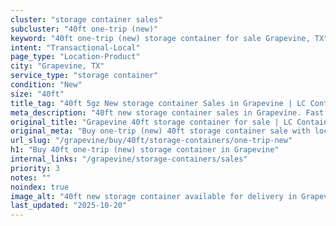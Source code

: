 ```yaml
---
cluster: "storage container sales"
subcluster: "40ft one-trip (new)"
keyword: "40ft one-trip (new) storage container for sale Grapevine, TX"
intent: "Transactional-Local"
page_type: "Location-Product"
city: "Grapevine, TX"
service_type: "storage container"
condition: "New"
size: "40ft"
title_tag: "40ft 5gz New storage container Sales in Grapevine | LC Container"
meta_description: "40ft new storage container sales in Grapevine. Fast delivery, competitive pricing. Serving storage containers area. Quote ID: URT. Call (214) 524-4168 for your free quote today."
original_title: "Grapevine 40ft storage container for sale | LC Container"
original_meta: "Buy one-trip (new) 40ft storage container sale with local delivery in Grapevine, TX. LC Container — local Since 2003. Request a fast quote today."
url_slug: "/grapevine/buy/40ft/storage-containers/one-trip-new"
h1: "Buy 40ft one-trip (new) storage container in Grapevine"
internal_links: "/grapevine/storage-containers/sales"
priority: 3
notes: ""
noindex: true
image_alt: "40ft new storage container available for delivery in Grapevine"
last_updated: "2025-10-20"
---
```


<!-- TODO: Add unique city/inventory copy, images, and internal links here. -->
